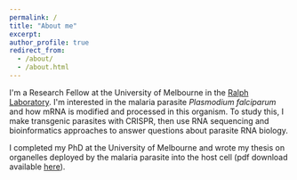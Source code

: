 ```yaml
---
permalink: /
title: "About me"
excerpt:
author_profile: true
redirect_from: 
  - /about/
  - /about.html
---
```

I'm a Research Fellow at the University of Melbourne in the [Ralph Laboratory](https://www.bio21.unimelb.edu.au/ralph-group). I'm interested in the malaria parasite *Plasmodium falciparum* and how mRNA is modified and processed in this organism. To study this, I make transgenic parasites with CRISPR, then use RNA sequencing and bioinformatics approaches to answer questions about parasite RNA biology. 

I completed my PhD at the University of Melbourne and wrote my thesis on organelles deployed by the malaria parasite into the host cell (pdf download available [here](https://emchugh.io/files/2018-02-25-thesis.pdf)).
